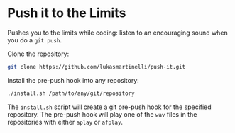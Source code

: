 Push it to the Limits
=====================

Pushes you to the limits while coding: listen to an encouraging sound
when you do a `git push`.

Clone the repository:

```bash
git clone https://github.com/lukasmartinelli/push-it.git
```

Install the pre-push hook into any repository:

```bash
./install.sh /path/to/any/git/repository
```

The `install.sh` script will create a git pre-push hook for the specified
repository. The pre-push hook will play one of the `wav` files in the repositories with either `aplay` or `afplay`.

